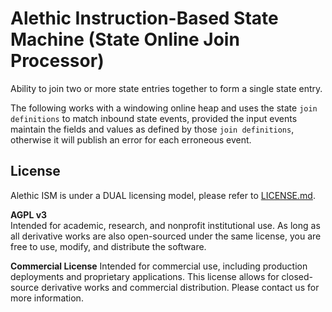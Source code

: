 # Alethic Instruction-Based State Machine (State Online Join Processor)

Ability to join two or more state entries together to form a single state entry. 

The following works with a windowing online heap and uses the state `join definitions` to match inbound state events, provided the input events maintain the fields and values as defined by those `join definitions`, otherwise it will publish an error for each erroneous event.

## License
Alethic ISM is under a DUAL licensing model, please refer to [LICENSE.md](LICENSE.md).

**AGPL v3**  
Intended for academic, research, and nonprofit institutional use. As long as all derivative works are also open-sourced under the same license, you are free to use, modify, and distribute the software.

**Commercial License**
Intended for commercial use, including production deployments and proprietary applications. This license allows for closed-source derivative works and commercial distribution. Please contact us for more information.

